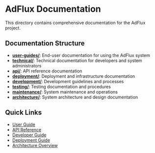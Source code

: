 # AdFlux Documentation

This directory contains comprehensive documentation for the AdFlux project.

## Documentation Structure

- **[user-guides/](user-guides/)**: End-user documentation for using the AdFlux system
- **[technical/](technical/)**: Technical documentation for developers and system administrators
- **[api/](api/)**: API reference documentation
- **[deployment/](deployment/)**: Deployment and infrastructure documentation
- **[development/](development/)**: Development guidelines and processes
- **[testing/](testing/)**: Testing documentation and procedures
- **[maintenance/](maintenance/)**: System maintenance and operations
- **[architecture/](architecture/)**: System architecture and design documentation

## Quick Links

- [User Guide](user-guides/README.md)
- [API Reference](api/README.md)
- [Developer Guide](development/README.md)
- [Deployment Guide](deployment/README.md)
- [Architecture Overview](architecture/README.md)
